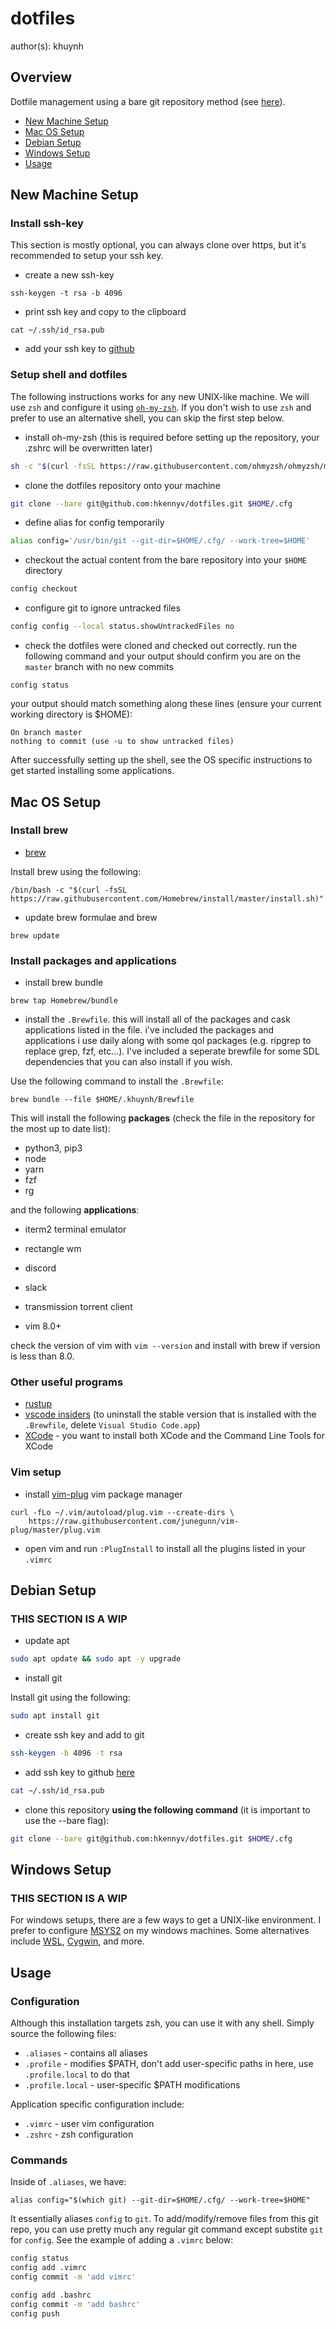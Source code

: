# dotfiles

author(s): khuynh

## Overview

Dotfile management using a bare git repository method (see
[here](https://www.atlassian.com/git/tutorials/dotfiles)).

-   [New Machine Setup](#new-machine-setup)
-   [Mac OS Setup](#mac-os-setup)
-   [Debian Setup](#debian-setup)
-   [Windows Setup](#windows-setup)
-   [Usage](#usage)

## New Machine Setup

### Install ssh-key

This section is mostly optional, you can always clone over https, but it's
recommended to setup your ssh key.

-   create a new ssh-key

```
ssh-keygen -t rsa -b 4096
```

-   print ssh key and copy to the clipboard

```
cat ~/.ssh/id_rsa.pub
```

-   add your ssh key to [github](https://github.com/settings/keys)

### Setup shell and dotfiles

The following instructions works for any new UNIX-like machine. We will use
`zsh` and configure it using [`oh-my-zsh`](https://ohmyz.sh/). If you don't
wish to use `zsh` and prefer to use an alternative shell, you can skip the
first step below.

-   install oh-my-zsh (this is required before setting up the repository, your
    .zshrc will be overwritten later)

```bash
sh -c "$(curl -fsSL https://raw.githubusercontent.com/ohmyzsh/ohmyzsh/master/tools/install.sh)"
```

-   clone the dotfiles repository onto your machine

```bash
git clone --bare git@github.com:hkennyv/dotfiles.git $HOME/.cfg
```

-   define alias for config temporarily

```bash
alias config='/usr/bin/git --git-dir=$HOME/.cfg/ --work-tree=$HOME'
```

-   checkout the actual content from the bare repository into your `$HOME`
    directory

```bash
config checkout
```

-   configure git to ignore untracked files

```bash
config config --local status.showUntrackedFiles no
```

-   check the dotfiles were cloned and checked out correctly. run the following
    command and your output should confirm you are on the `master` branch
    with no new commits

```
config status
```

your output should match something along these lines (ensure your current
working directory is \$HOME):

```
On branch master
nothing to commit (use -u to show untracked files)
```

After successfully setting up the shell, see the OS specific instructions to
get started installing some applications.

## Mac OS Setup

### Install brew

-   [brew](https://brew.sh/)

Install brew using the following:

```
/bin/bash -c "$(curl -fsSL https://raw.githubusercontent.com/Homebrew/install/master/install.sh)"
```

-   update brew formulae and brew

```
brew update
```

### Install packages and applications

-   install brew bundle

```
brew tap Homebrew/bundle
```

-   install the `.Brewfile`. this will install all of the packages and cask
    applications listed in the file. i've included the packages and applications
    i use daily along with some qol packages (e.g. ripgrep to replace grep, fzf,
    etc...). I've included a seperate brewfile for some SDL dependencies that
    you can also install if you wish.

Use the following command to install the `.Brewfile`:

```
brew bundle --file $HOME/.khuynh/Brewfile
```

This will install the following **packages** (check the file in the repository
for the most up to date list):

-   python3, pip3
-   node
-   yarn
-   fzf
-   rg

and the following **applications**:

-   iterm2 terminal emulator
-   rectangle wm
-   discord
-   slack
-   transmission torrent client

-   vim 8.0+

check the version of vim with `vim --version` and install with brew if version
is less than 8.0.

### Other useful programs

-   [rustup](https://www.rust-lang.org/tools/install)
-   [vscode insiders](https://code.visualstudio.com/insiders/) (to uninstall the
    stable version that is installed with the `.Brewfile`, delete `Visual Studio Code.app`)
-   [XCode](https://developer.apple.com/download/more/) - you want to install
    both XCode and the Command Line Tools for XCode

### Vim setup

-   install [vim-plug](https://github.com/junegunn/vim-plug) vim package manager

```
curl -fLo ~/.vim/autoload/plug.vim --create-dirs \
    https://raw.githubusercontent.com/junegunn/vim-plug/master/plug.vim
```

-   open vim and run `:PlugInstall` to install all the plugins listed in your
    `.vimrc`

## Debian Setup

### THIS SECTION IS A WIP

-   update apt

```bash
sudo apt update && sudo apt -y upgrade
```

-   install git

Install git using the following:

```bash
sudo apt install git
```

-   create ssh key and add to git

```bash
ssh-keygen -b 4096 -t rsa
```

-   add ssh key to github [here](https://github.com/settings/keys)

```bash
cat ~/.ssh/id_rsa.pub
```

-   clone this repository **using the following command** (it is important to use
    the --bare flag):

```bash
git clone --bare git@github.com:hkennyv/dotfiles.git $HOME/.cfg
```

## Windows Setup

### THIS SECTION IS A WIP

For windows setups, there are a few ways to get a UNIX-like environment. I
prefer to configure [MSYS2](https://www.msys2.org/) on my windows machines.
Some alternatives include
[WSL](https://docs.microsoft.com/en-us/windows/wsl/install-win10),
[Cygwin](https://www.cygwin.com/), and more.

## Usage

### Configuration

Although this installation targets zsh, you can use it with any shell. Simply
source the following files:

-   `.aliases` - contains all aliases
-   `.profile` - modifies \$PATH, don't add user-specific paths in here, use
    `.profile.local` to do that
-   `.profile.local` - user-specific \$PATH modifications

Application specific configuration include:

-   `.vimrc` - user vim configuration
-   `.zshrc` - zsh configuration

### Commands

Inside of `.aliases`, we have:

```
alias config="$(which git) --git-dir=$HOME/.cfg/ --work-tree=$HOME"
```

It essentially aliases `config` to `git`. To add/modify/remove files from
this git repo, you can use pretty much any regular git command except
substite `git` for `config`. See the example of adding a `.vimrc` below:

```bash
config status
config add .vimrc
config commit -m 'add vimrc'

config add .bashrc
config commit -m 'add bashrc'
config push
```
